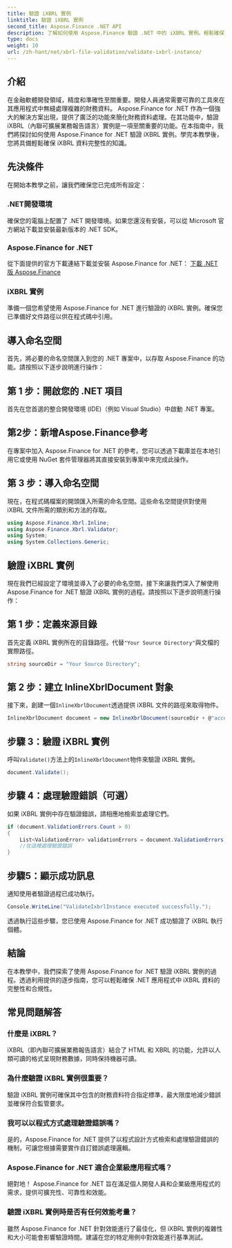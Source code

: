 ```yaml
---
title: 驗證 iXBRL 實例
linktitle: 驗證 iXBRL 實例
second_title: Aspose.Finance .NET API
description: 了解如何使用 Aspose.Finance 驗證 .NET 中的 iXBRL 實例。輕鬆確保資料完整性和合規性。 #Aspose #Finance #iXBRL
type: docs
weight: 10
url: /zh-hant/net/xbrl-file-validation/validate-ixbrl-instance/
---
```

## 介紹
在金融軟體開發領域，精度和準確性至關重要。開發人員通常需要可靠的工具來在其應用程式中無縫處理複雜的財務資料。 Aspose.Finance for .NET 作為一個強大的解決方案出現，提供了廣泛的功能來簡化財務資料處理。在其功能中，驗證 iXBRL（內聯可擴展業務報告語言）實例是一項至關重要的功能。在本指南中，我們將探討如何使用 Aspose.Finance for .NET 驗證 iXBRL 實例。學完本教學後，您將具備輕鬆確保 iXBRL 資料完整性的知識。
## 先決條件
在開始本教學之前，讓我們確保您已完成所有設定：
### .NET開發環境
確保您的電腦上配置了 .NET 開發環境。如果您還沒有安裝，可以從 Microsoft 官方網站下載並安裝最新版本的 .NET SDK。
### Aspose.Finance for .NET
從下面提供的官方下載連結下載並安裝 Aspose.Finance for .NET：
[下載 .NET 版 Aspose.Finance](https://releases.aspose.com/finance/net/)
### iXBRL 實例
準備一個您希望使用 Aspose.Finance for .NET 進行驗證的 iXBRL 實例。確保您已準備好文件路徑以供在程式碼中引用。
## 導入命名空間
首先，將必要的命名空間匯入到您的 .NET 專案中，以存取 Aspose.Finance 的功能。請按照以下逐步說明進行操作：
## 第 1 步：開啟您的 .NET 項目
首先在您首選的整合開發環境 (IDE)（例如 Visual Studio）中啟動 .NET 專案。
## 第2步：新增Aspose.Finance參考
在專案中加入 Aspose.Finance for .NET 的參考。您可以透過下載庫並在本地引用它或使用 NuGet 套件管理器將其直接安裝到專案中來完成此操作。
## 第 3 步：導入命名空間
現在，在程式碼檔案的開頭匯入所需的命名空間。這些命名空間提供對使用 iXBRL 文件所需的類別和方法的存取。
```csharp
using Aspose.Finance.Xbrl.Inline;
using Aspose.Finance.Xbrl.Validator;
using System;
using System.Collections.Generic;
```
## 驗證 iXBRL 實例
現在我們已經設定了環境並導入了必要的命名空間，接下來讓我們深入了解使用 Aspose.Finance for .NET 驗證 iXBRL 實例的過程。請按照以下逐步說明進行操作：
## 第 1 步：定義來源目錄
首先定義 iXBRL 實例所在的目錄路徑。代替`"Your Source Directory"`與文檔的實際路徑。
```csharp
string sourceDir = "Your Source Directory";
```
## 第 2 步：建立 InlineXbrlDocument 對象
接下來，創建一個`InlineXbrlDocument`透過提供 iXBRL 文件的路徑來取得物件。
```csharp
InlineXbrlDocument document = new InlineXbrlDocument(sourceDir + @"account_1.html");
```
## 步驟 3：驗證 iXBRL 實例
呼叫`Validate()`方法上的`InlineXbrlDocument`物件來驗證 iXBRL 實例。
```csharp
document.Validate();
```
## 步驟 4：處理驗證錯誤（可選）
如果 iXBRL 實例中存在驗證錯誤，請相應地檢索並處理它們。
```csharp
if (document.ValidationErrors.Count > 0)
{
    List<ValidationError> validationErrors = document.ValidationErrors;
    //在這裡處理驗證錯誤
}
```
## 步驟5：顯示成功訊息
通知使用者驗證過程已成功執行。
```csharp
Console.WriteLine("ValidateIxbrlInstance executed successfully.");
```
透過執行這些步驟，您已使用 Aspose.Finance for .NET 成功驗證了 iXBRL 執行個體。
## 結論
在本教學中，我們探索了使用 Aspose.Finance for .NET 驗證 iXBRL 實例的過程。透過利用提供的逐步指南，您可以輕鬆確保 .NET 應用程式中 iXBRL 資料的完整性和合規性。
## 常見問題解答
### 什麼是 iXBRL？
iXBRL（即內聯可擴展業務報告語言）結合了 HTML 和 XBRL 的功能，允許以人類可讀的格式呈現財務數據，同時保持機器可讀。
### 為什麼驗證 iXBRL 實例很重要？
驗證 iXBRL 實例可確保其中包含的財務資料符合指定標準，最大限度地減少錯誤並確保符合監管要求。
### 我可以以程式方式處理驗證錯誤嗎？
是的，Aspose.Finance for .NET 提供了以程式設計方式檢索和處理驗證錯誤的機制，可讓您根據需要實作自訂錯誤處理邏輯。
### Aspose.Finance for .NET 適合企業級應用程式嗎？
絕對地！ Aspose.Finance for .NET 旨在滿足個人開發人員和企業級應用程式的需求，提供可擴充性、可靠性和效能。
### 驗證 iXBRL 實例時是否有任何效能考量？
雖然 Aspose.Finance for .NET 針對效能進行了最佳化，但 iXBRL 實例的複雜性和大小可能會影響驗證時間。建議在您的特定用例中對效能進行基準測試。